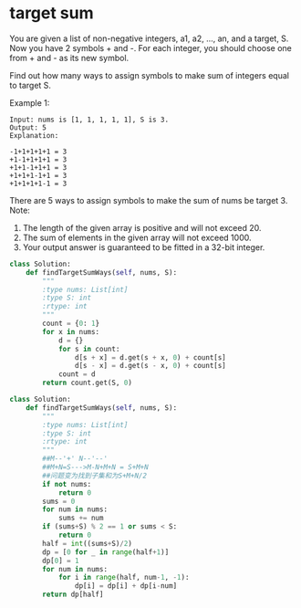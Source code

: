 # target sum

You are given a list of non-negative integers, a1, a2, ..., an, and a target, S. Now you have 2 symbols + and -. For each integer, you should choose one from + and - as its new symbol.

Find out how many ways to assign symbols to make sum of integers equal to target S.

Example 1:
```
Input: nums is [1, 1, 1, 1, 1], S is 3.
Output: 5
Explanation:

-1+1+1+1+1 = 3
+1-1+1+1+1 = 3
+1+1-1+1+1 = 3
+1+1+1-1+1 = 3
+1+1+1+1-1 = 3
```
There are 5 ways to assign symbols to make the sum of nums be target 3.
Note:

1. The length of the given array is positive and will not exceed 20.
2. The sum of elements in the given array will not exceed 1000.
3. Your output answer is guaranteed to be fitted in a 32-bit integer.


```python
class Solution:
    def findTargetSumWays(self, nums, S):
        """
        :type nums: List[int]
        :type S: int
        :rtype: int
        """
        count = {0: 1}
        for x in nums:
            d = {}
            for s in count:
                d[s + x] = d.get(s + x, 0) + count[s]
                d[s - x] = d.get(s - x, 0) + count[s]
            count = d
        return count.get(S, 0)

```

```python
class Solution:
    def findTargetSumWays(self, nums, S):
        """
        :type nums: List[int]
        :type S: int
        :rtype: int
        """
        ##M--'+' N--'--'
        ##M+N=S--->M-N+M+N = S+M+N
        ##问题变为找到子集和为S+M+N/2
        if not nums:
            return 0
        sums = 0
        for num in nums:
            sums += num
        if (sums+S) % 2 == 1 or sums < S:
            return 0
        half = int((sums+S)/2)
        dp = [0 for _ in range(half+1)]
        dp[0] = 1
        for num in nums:
            for i in range(half, num-1, -1):
                dp[i] = dp[i] + dp[i-num]
        return dp[half]

```
